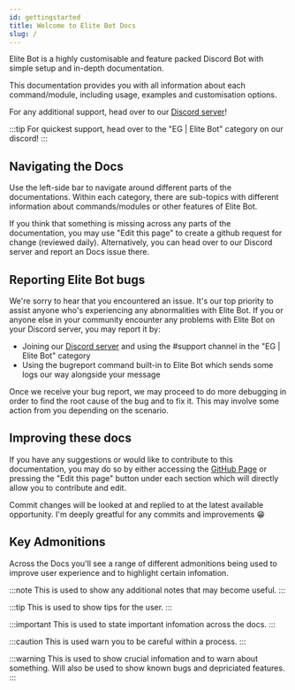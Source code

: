 ```yaml
---
id: gettingstarted
title: Welcome to Elite Bot Docs
slug: /
---
```


Elite Bot is a highly customisable and feature packed Discord Bot with simple setup and in-depth documentation.

This documentation provides you with all information about each command/module, including usage, examples and customisation options.

For any additional support, head over to our [Discord server](http://discord.eguk.me)!

:::tip
For quickest support, head over to the "EG | Elite Bot" category on our discord!
:::

## Navigating the Docs

Use the left-side bar to navigate around different parts of the documentations. Within each category, there are sub-topics with different information about commands/modules or other features of Elite Bot.

If you think that something is missing across any parts of the documentation, you may use "Edit this page" to create a github request for change (reviewed daily). Alternatively, you can head over to our Discord server and report an Docs issue there.

## Reporting Elite Bot bugs

We're sorry to hear that you encountered an issue. It's our top priority to assist anyone who's experiencing any abnormalities with Elite Bot.
If you or anyone else in your community encounter any problems with Elite Bot on your Discord server, you may report it by:

* Joining our [Discord server](http://discord.eguk.me) and using the #support channel in the "EG | Elite Bot" category
* Using the bugreport command built-in to Elite Bot which sends some logs our way alongside your message

Once we receive your bug report, we may proceed to do more debugging in order to find the root cause of the bug and to fix it. This may involve some action from you depending on the scenario.

## Improving these docs

If you have any suggestions or would like to contribute to this documentation, you may do so by either accessing the [GitHub Page](https://github.com/ThatGuyJacobee/Elite-Bot-Docs) or pressing the "Edit this page" button under each section which will directly allow you to contribute and edit.

Commit changes will be looked at and replied to at the latest available opportunity. I'm deeply greatful for any commits and improvements 😁

## Key Admonitions

Across the Docs you'll see a range of different admonitions being used to improve user experience and to highlight certain infomation.

:::note
This is used to show any additional notes that may become useful.
:::

:::tip
This is used to show tips for the user.
:::

:::important
This is used to state important infomation across the docs.
:::

:::caution
This is used warn you to be careful within a process.
:::

:::warning
This is used to show crucial infomation and to warn about something. Will also be used to show known bugs and depriciated features.
:::
